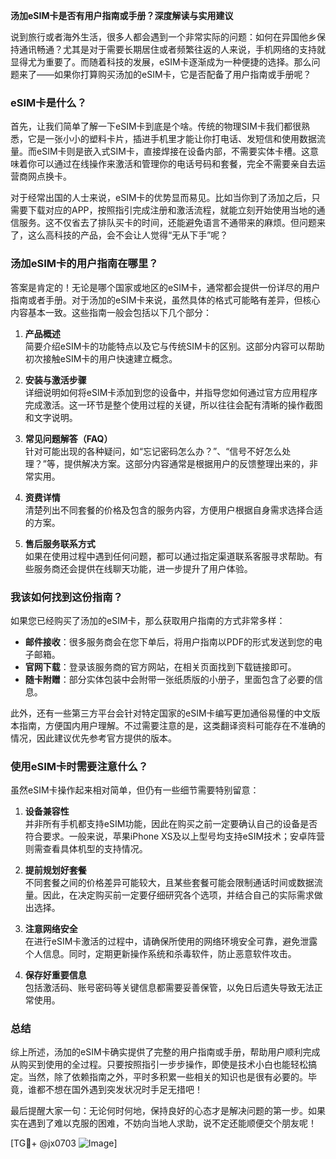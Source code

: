 **汤加eSIM卡是否有用户指南或手册？深度解读与实用建议**

说到旅行或者海外生活，很多人都会遇到一个非常实际的问题：如何在异国他乡保持通讯畅通？尤其是对于需要长期居住或者频繁往返的人来说，手机网络的支持就显得尤为重要了。而随着科技的发展，eSIM卡逐渐成为一种便捷的选择。那么问题来了——如果你打算购买汤加的eSIM卡，它是否配备了用户指南或手册呢？

### eSIM卡是什么？
首先，让我们简单了解一下eSIM卡到底是个啥。传统的物理SIM卡我们都很熟悉，它是一张小小的塑料卡片，插进手机里才能让你打电话、发短信和使用数据流量。而eSIM卡则是嵌入式SIM卡，直接焊接在设备内部，不需要实体卡槽。这意味着你可以通过在线操作来激活和管理你的电话号码和套餐，完全不需要亲自去运营商网点换卡。

对于经常出国的人士来说，eSIM卡的优势显而易见。比如当你到了汤加之后，只需要下载对应的APP，按照指引完成注册和激活流程，就能立刻开始使用当地的通信服务。这不仅省去了排队买卡的时间，还能避免语言不通带来的麻烦。但问题来了，这么高科技的产品，会不会让人觉得“无从下手”呢？

### 汤加eSIM卡的用户指南在哪里？
答案是肯定的！无论是哪个国家或地区的eSIM卡，通常都会提供一份详尽的用户指南或者手册。对于汤加的eSIM卡来说，虽然具体的格式可能略有差异，但核心内容基本一致。这些指南一般会包括以下几个部分：

1. **产品概述**  
   简要介绍eSIM卡的功能特点以及它与传统SIM卡的区别。这部分内容可以帮助初次接触eSIM卡的用户快速建立概念。

2. **安装与激活步骤**  
   详细说明如何将eSIM卡添加到您的设备中，并指导您如何通过官方应用程序完成激活。这一环节是整个使用过程的关键，所以往往会配有清晰的操作截图和文字说明。

3. **常见问题解答（FAQ）**  
   针对可能出现的各种疑问，如“忘记密码怎么办？”、“信号不好怎么处理？”等，提供解决方案。这部分内容通常是根据用户的反馈整理出来的，非常实用。

4. **资费详情**  
   清楚列出不同套餐的价格及包含的服务内容，方便用户根据自身需求选择合适的方案。

5. **售后服务联系方式**  
   如果在使用过程中遇到任何问题，都可以通过指定渠道联系客服寻求帮助。有些服务商还会提供在线聊天功能，进一步提升了用户体验。

### 我该如何找到这份指南？
如果您已经购买了汤加的eSIM卡，那么获取用户指南的方式非常多样：

- **邮件接收**：很多服务商会在您下单后，将用户指南以PDF的形式发送到您的电子邮箱。
- **官网下载**：登录该服务商的官方网站，在相关页面找到下载链接即可。
- **随卡附赠**：部分实体包装中会附带一张纸质版的小册子，里面包含了必要的信息。

此外，还有一些第三方平台会针对特定国家的eSIM卡编写更加通俗易懂的中文版本指南，方便国内用户理解。不过需要注意的是，这类翻译资料可能存在不准确的情况，因此建议优先参考官方提供的版本。

### 使用eSIM卡时需要注意什么？
虽然eSIM卡操作起来相对简单，但仍有一些细节需要特别留意：

1. **设备兼容性**  
   并非所有手机都支持eSIM功能，因此在购买之前一定要确认自己的设备是否符合要求。一般来说，苹果iPhone XS及以上型号均支持eSIM技术；安卓阵营则需查看具体机型的支持情况。

2. **提前规划好套餐**  
   不同套餐之间的价格差异可能较大，且某些套餐可能会限制通话时间或数据流量。因此，在决定购买前一定要仔细研究各个选项，并结合自己的实际需求做出选择。

3. **注意网络安全**  
   在进行eSIM卡激活的过程中，请确保所使用的网络环境安全可靠，避免泄露个人信息。同时，定期更新操作系统和杀毒软件，防止恶意软件攻击。

4. **保存好重要信息**  
   包括激活码、账号密码等关键信息都需要妥善保管，以免日后遗失导致无法正常使用。

### 总结
综上所述，汤加的eSIM卡确实提供了完整的用户指南或手册，帮助用户顺利完成从购买到使用的全过程。只要按照指引一步步操作，即使是技术小白也能轻松搞定。当然，除了依赖指南之外，平时多积累一些相关的知识也是很有必要的。毕竟，谁都不想在国外遇到突发状况时手足无措吧！

最后提醒大家一句：无论何时何地，保持良好的心态才是解决问题的第一步。如果实在遇到了难以克服的困难，不妨向当地人求助，说不定还能顺便交个朋友呢！

[TG💪+ @jx0703 ![Image](https://github.com/user-attachments/assets/dbca1d08-cadb-493c-b0ec-ad6f7a83f270)]